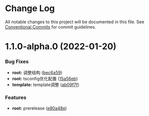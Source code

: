 # Change Log

All notable changes to this project will be documented in this file.
See [Conventional Commits](https://conventionalcommits.org) for commit guidelines.

# 1.1.0-alpha.0 (2022-01-20)


### Bug Fixes

* **root:** 调整结构 ([bec6a59](https://github.com/xiaokyo/lerna-packages-boilerplate/commit/bec6a59c3d45be52e9fda98fc41e9a5fcb3f9afa))
* **root:** tsconfig优化配置 ([15a56eb](https://github.com/xiaokyo/lerna-packages-boilerplate/commit/15a56eb529b48624d53c3dd9c2cafd33fc7e19a2))
* **template:** template调整 ([ab09f7f](https://github.com/xiaokyo/lerna-packages-boilerplate/commit/ab09f7fbc6665f4baeafeaa74ec6ba1a7d26f7ef))


### Features

* **root:** prerelease ([e80a48e](https://github.com/xiaokyo/lerna-packages-boilerplate/commit/e80a48ef516df3f05192afa0576ce8024d5085af))
